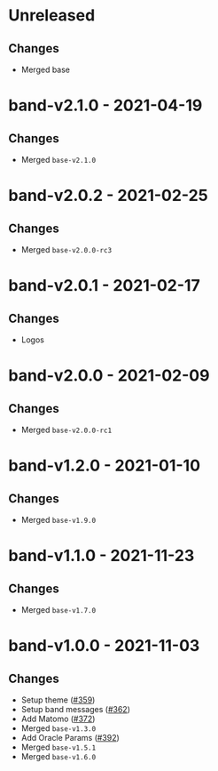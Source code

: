 # Unreleased
## Changes
- Merged base

# band-v2.1.0 - 2021-04-19
## Changes
- Merged `base-v2.1.0`

# band-v2.0.2 - 2021-02-25
## Changes
- Merged `base-v2.0.0-rc3`

# band-v2.0.1 - 2021-02-17
## Changes
- Logos

# band-v2.0.0 - 2021-02-09
## Changes
- Merged `base-v2.0.0-rc1`

# band-v1.2.0 - 2021-01-10
## Changes
- Merged `base-v1.9.0`

# band-v1.1.0 - 2021-11-23
## Changes
- Merged `base-v1.7.0`
# band-v1.0.0 - 2021-11-03

## Changes
- Setup theme ([\#359](https://github.com/forbole/big-dipper-2.0-cosmos/issues/359))
- Setup band messages ([\#362](https://github.com/forbole/big-dipper-2.0-cosmos/issues/362))
- Add Matomo ([\#372](https://github.com/forbole/big-dipper-2.0-cosmos/issues/372))
- Merged `base-v1.3.0`
- Add Oracle Params ([\#392](https://github.com/forbole/big-dipper-2.0-cosmos/issues/392))
- Merged `base-v1.5.1`
- Merged `base-v1.6.0`
